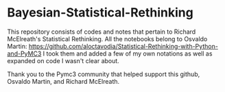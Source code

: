 # Bayesian-Statistical-Rethinking

This repository consists of codes and notes that pertain to Richard McElreath's Statistical Rethinking. All the notebooks belong to Osvaldo Martin: https://github.com/aloctavodia/Statistical-Rethinking-with-Python-and-PyMC3
I took them and added a few of my own notations as well as expanded on code I wasn't clear about.

Thank you to the Pymc3 community that helped support this github, Osvaldo Martin, and Richard McElreath.  
